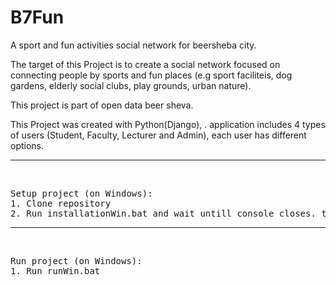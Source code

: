 # B7Fun
A sport and fun activities social network for beersheba city.

The target of this Project is to create a social network focused on connecting people by sports and fun places 
(e.g sport faciliteis, dog gardens, elderly social clubs, play grounds, urban nature).

This project is part of open data beer sheva.

This Project was created with Python(Django), . 
application includes 4 types of users (Student, Faculty, Lecturer and Admin), each user has different options.



<hr/>
<br/>
<pre>
Setup project (on Windows):  
1. Clone repository  
2. Run installationWin.bat and wait untill console closes. then run project  
</pre>

<hr/>
<br/>
<pre>
Run project (on Windows):  
1. Run runWin.bat  
</pre>

